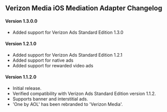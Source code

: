 ## Verizon Media iOS Mediation Adapter Changelog

#### Version 1.3.0.0
- Added support for Verizon Ads Standard Edition 1.3.0

#### Version 1.2.1.0
- Added support for Verizon Ads Standard Edition 1.2.1
- Added support for native ads
- Added support for rewarded video ads

#### Version 1.1.2.0
- Initial release.
- Verified compatibility with Verizon Ads Standard Edition version 1.1.2.
- Supports banner and interstitial ads.
- 'One by AOL' has been rebranded to 'Verizon Media'.
